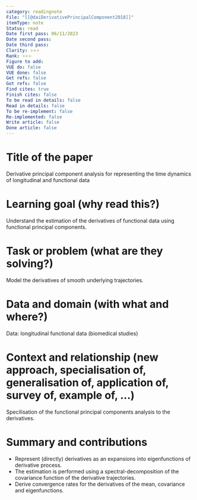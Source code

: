 ```yaml
---
category: readingnote
File: "[[@daiDerivativePrincipalComponent2018]]"
itemType: note
Status: read
Date first pass: 06/11/2023
Date second pass: 
Date third pass: 
Clarity: ⭐️⭐️⭐️
Rank: ⭐️⭐️⭐️
Figure to add: 
VUE do: false
VUE done: false
Get refs: false
Got refs: false
Find cites: true
Finish cites: false
To be read in details: false
Read in details: false
To be re-implement: false
Re-implemented: false
Write article: false
Done article: false
---
```

# Title of the paper

Derivative principal component analysis for representing the time dynamics of longitudinal and functional data

# Learning goal (why read this?)

Understand the estimation of the derivatives of functional data using functional principal components.

# Task or problem (what are they solving?)

Model the derivatives of smooth underlying trajectories.

# Data and domain (with what and where?)

Data: longitudinal functional data (biomedical studies)

# Context and relationship (new approach, specialisation of, generalisation of, application of, survey of, example of, ...)

Specilisation of the functional principal components analysis to the derivatives.

# Summary and contributions

* Represent (directly) derivatives as an expansions into eigenfunctions of derivative process.
* The estimation is performed using a spectral-decomposition of the covariance function of the derivative trajectories.
* Derive convergence rates for the derivatives of the mean, covariance and eigenfunctions.